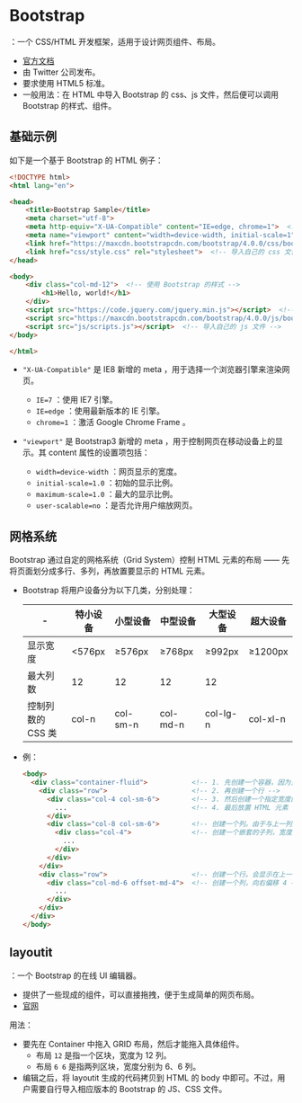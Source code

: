 # Bootstrap

：一个 CSS/HTML 开发框架，适用于设计网页组件、布局。
- [官方文档](https://v4.bootcss.com/docs/getting-started/introduction/)
- 由 Twitter 公司发布。
- 要求使用 HTML5 标准。
- 一般用法：在 HTML 中导入 Bootstrap 的 css、js 文件，然后便可以调用 Bootstrap 的样式、组件。

## 基础示例

如下是一个基于 Bootstrap 的 HTML 例子：

```html
<!DOCTYPE html>
<html lang="en">

<head>
	<title>Bootstrap Sample</title>
    <meta charset="utf-8">
    <meta http-equiv="X-UA-Compatible" content="IE=edge, chrome=1">  <!-- 用于兼容 IE 浏览器 -->
    <meta name="viewport" content="width=device-width, initial-scale=1">  <!-- 控制网页在移动设备上的显示 -->
	<link href="https://maxcdn.bootstrapcdn.com/bootstrap/4.0.0/css/bootstrap.min.css" rel="stylesheet">  <!-- 导入 Bootstrap 的 css 文件 -->
	<link href="css/style.css" rel="stylesheet">  <!-- 导入自己的 css 文件 -->
</head>

<body>
	<div class="col-md-12">  <!-- 使用 Bootstrap 的样式 -->
		<h1>Hello, world!</h1>
	</div>
	<script src="https://code.jquery.com/jquery.min.js"></script>  <!-- 先导入 Bootstrap 的依赖 js 文件 -->
	<script src="https://maxcdn.bootstrapcdn.com/bootstrap/4.0.0/js/bootstrap.min.js"></script>  <!-- 导入 Bootstrap 的 js 文件 -->
	<script src="js/scripts.js"></script>  <!-- 导入自己的 js 文件 -->
</body>

</html>
```
- `"X-UA-Compatible"` 是 IE8 新增的 meta ，用于选择一个浏览器引擎来渲染网页。
  - `IE=7` ：使用 IE7 引擎。
  - `IE=edge` ：使用最新版本的 IE 引擎。
  - `chrome=1` ：激活 Google Chrome Frame 。

- `"viewport"` 是 Bootstrap3 新增的 meta ，用于控制网页在移动设备上的显示。其 content 属性的设置项包括：
  - `width=device-width` ：网页显示的宽度。
  - `initial-scale=1.0` ：初始的显示比例。
  - `maximum-scale=1.0` ：最大的显示比例。
  - `user-scalable=no` ：是否允许用户缩放网页。

## 网格系统

Bootstrap 通过自定的网格系统（Grid System）控制 HTML 元素的布局 —— 先将页面划分成多行、多列，再放置要显示的 HTML 元素。
- Bootstrap 将用户设备分为以下几类，分别处理：

  -|特小设备|小型设备|中型设备|大型设备|超大设备
  -|-|-|-|-|-
  显示宽度|<576px|≥576px|≥768px|≥992px|≥1200px
  最大列数|12|12|12|12
  控制列数的 CSS 类|col-n|col-sm-n|col-md-n|col-lg-n|col-xl-n

- 例：
  ```html
  <body>
    <div class="container-fluid">           <!-- 1. 先创建一个容器，因为只能在容器中划分网格 -->
      <div class="row">                     <!-- 2. 再创建一个行 -->
        <div class="col-4 col-sm-6">        <!-- 3. 然后创建一个指定宽度的列 -->
          ...                               <!-- 4. 最后放置 HTML 元素 -->
        </div>
        <div class="col-8 col-sm-6">        <!-- 创建一个列。由于与上一列加在一起的宽度不超过 12 ，会显示在同一行 -->
          <div class="col-4">               <!-- 创建一个嵌套的子列，宽度为上一列的 4/12 -->
            ...
          </div>
        </div>
      </div>
      <div class="row">                     <!-- 创建一个行。会显示在上一行之下 -->
        <div class="col-md-6 offset-md-4">  <!-- 创建一个列，向右偏移 4 -->
          ...
        </div>
      </div>
    </div>
  </body>
  ```

## layoutit

：一个 Bootstrap 的在线 UI 编辑器。
- 提供了一些现成的组件，可以直接拖拽，便于生成简单的网页布局。
- [官网](https://www.layoutit.com/build)

用法：
- 要先在 Container 中拖入 GRID 布局，然后才能拖入具体组件。
  - 布局 `12` 是指一个区块，宽度为 12 列。
  - 布局 `6 6` 是指两列区块，宽度分别为 6、6 列。
- 编辑之后，将 layoutit 生成的代码拷贝到 HTML 的 body 中即可。不过，用户需要自行导入相应版本的 Bootstrap 的 JS、CSS 文件。
